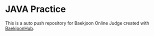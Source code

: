 # JAVA Practice
This is a auto push repository for Baekjoon Online Judge created with [BaekjoonHub](https://github.com/BaekjoonHub/BaekjoonHub).
